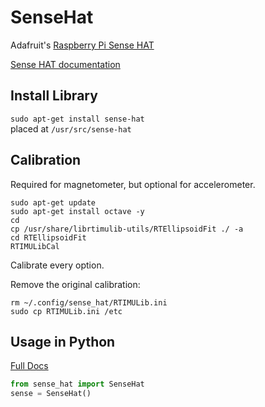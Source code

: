 # SenseHat
Adafruit's [Raspberry Pi Sense HAT](https://www.adafruit.com/product/2738)  

[Sense HAT documentation](https://www.raspberrypi.org/documentation/hardware/sense-hat/README.md)  


## Install Library
`sudo apt-get install sense-hat`  
placed at `/usr/src/sense-hat`

## Calibration
Required for magnetometer, but optional for accelerometer.
```
sudo apt-get update
sudo apt-get install octave -y
cd
cp /usr/share/librtimulib-utils/RTEllipsoidFit ./ -a
cd RTEllipsoidFit
RTIMULibCal
```

Calibrate every option.  

Remove the original calibration:

```
rm ~/.config/sense_hat/RTIMULib.ini
sudo cp RTIMULib.ini /etc
```

## Usage in Python

[Full Docs](https://pythonhosted.org/sense-hat/)

```python
from sense_hat import SenseHat
sense = SenseHat()
```
